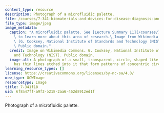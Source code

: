```yaml
---
content_type: resource
description: Photograph of a microfluidic palette.
file: /courses/7-341-biomaterials-and-devices-for-disease-diagnosis-and-therapy-fall-2018/6f8a47ffa9f3b2182aa6462d8912ed1f_7-341f18.jpg
file_type: image/jpeg
image_metadata:
  caption: "A microfluidic palette. See [Lecture Summary 11](/courses/7-341-biomaterials-and-devices-for-disease-diagnosis-and-therapy-fall-2018/pages/lecture-summaries#week11)\
    \ to learn more about this area of research.\_Image from Wikimedia Commons, by\
    \ [G. Cooksey, National Institute of Standards and Technology (NIST)](https://commons.wikimedia.org/wiki/File:Microfluidic_palette_(5880463875).jpg).\
    \ Public domain."
  credit: Image on Wikimedia Commons. G. Cooksey, National Institute of Standards
    and Technology (NIST). Public domain.
  image-alt: A photograph of a small, transparent, circle, shaped like a disc. It
    has thin lines etched into it that form patterns of concentric circles and polygons.
learning_resource_types: []
license: https://creativecommons.org/licenses/by-nc-sa/4.0/
ocw_type: OCWImage
resourcetype: Image
title: 7-341f18
uid: 6f8a47ff-a9f3-b218-2aa6-462d8912ed1f
---
```

Photograph of a microfluidic palette.